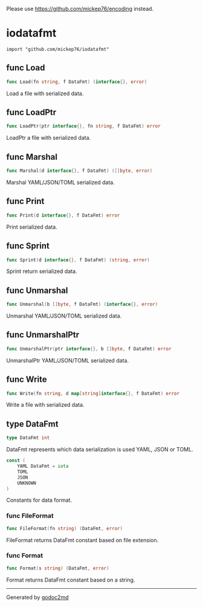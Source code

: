 Please use https://github.com/mickep76/encoding instead.


# iodatafmt
    import "github.com/mickep76/iodatafmt"






## func Load
``` go
func Load(fn string, f DataFmt) (interface{}, error)
```
Load a file with serialized data.


## func LoadPtr
``` go
func LoadPtr(ptr interface{}, fn string, f DataFmt) error
```
LoadPtr a file with serialized data.


## func Marshal
``` go
func Marshal(d interface{}, f DataFmt) ([]byte, error)
```
Marshal YAML/JSON/TOML serialized data.


## func Print
``` go
func Print(d interface{}, f DataFmt) error
```
Print serialized data.


## func Sprint
``` go
func Sprint(d interface{}, f DataFmt) (string, error)
```
Sprint return serialized data.


## func Unmarshal
``` go
func Unmarshal(b []byte, f DataFmt) (interface{}, error)
```
Unmarshal YAML/JSON/TOML serialized data.


## func UnmarshalPtr
``` go
func UnmarshalPtr(ptr interface{}, b []byte, f DataFmt) error
```
UnmarshalPtr YAML/JSON/TOML serialized data.


## func Write
``` go
func Write(fn string, d map[string]interface{}, f DataFmt) error
```
Write a file with serialized data.



## type DataFmt
``` go
type DataFmt int
```
DataFmt represents which data serialization is used YAML, JSON or TOML.



``` go
const (
    YAML DataFmt = iota
    TOML
    JSON
    UNKNOWN
)
```
Constants for data format.







### func FileFormat
``` go
func FileFormat(fn string) (DataFmt, error)
```
FileFormat returns DataFmt constant based on file extension.


### func Format
``` go
func Format(s string) (DataFmt, error)
```
Format returns DataFmt constant based on a string.










- - -
Generated by [godoc2md](http://godoc.org/github.com/davecheney/godoc2md)

